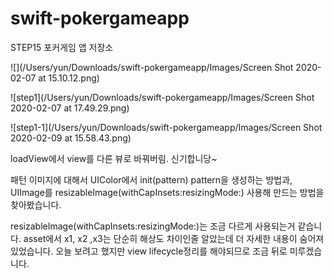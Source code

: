 # swift-pokergameapp
STEP15 포커게임 앱 저장소

![](/Users/yun/Downloads/swift-pokergameapp/Images/Screen Shot 2020-02-07 at 15.10.12.png)

![step1](/Users/yun/Downloads/swift-pokergameapp/Images/Screen Shot 2020-02-07 at 17.49.29.png)

![step1-1](/Users/yun/Downloads/swift-pokergameapp/Images/Screen Shot 2020-02-09 at 15.58.43.png)













loadView에서 view를 다른 뷰로 바꿔버림. 신기합니당~

패턴 이미지에 대해서 UIColor에서 init(pattern) pattern을 생성하는 방법과, UIImage를 resizableImage(withCapInsets:resizingMode:) 사용해 만드는 방법을 찾아봤습니다.

resizableImage(withCapInsets:resizingMode:)는 조금 다르게 사용되는거 같습니다. asset에서 x1, x2 ,x3는 단순히 해상도 차이인줄 알았는데 더 자세한 내용이 숨어져있었습니다. 오늘 보려고 했지만 view lifecycle정리를 해야되므로 조금 뒤로 미루겠습니다. 



